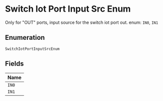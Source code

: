 
# Switch Iot Port Input Src Enum

Only for "OUT" ports, input source for the switch iot port out. enum: `IN0`, `IN1`

## Enumeration

`SwitchIotPortInputSrcEnum`

## Fields

| Name |
|  --- |
| `IN0` |
| `IN1` |

